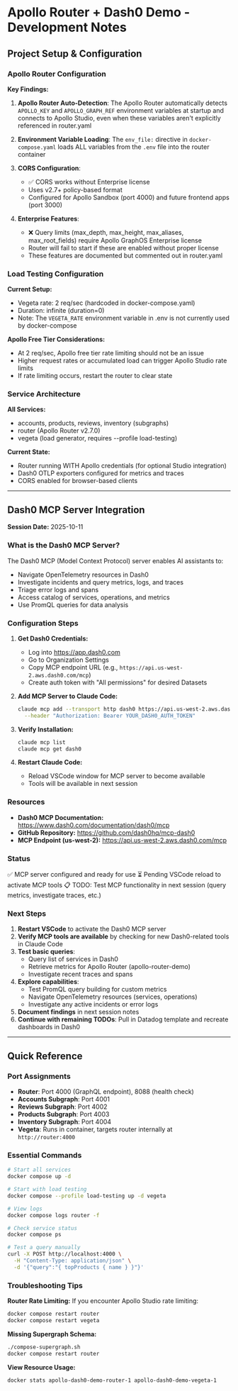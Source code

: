 # Apollo Router + Dash0 Demo - Development Notes

## Project Setup & Configuration

### Apollo Router Configuration

**Key Findings:**

1. **Apollo Router Auto-Detection**: The Apollo Router automatically detects `APOLLO_KEY` and `APOLLO_GRAPH_REF` environment variables at startup and connects to Apollo Studio, even when these variables aren't explicitly referenced in router.yaml

2. **Environment Variable Loading**: The `env_file:` directive in `docker-compose.yaml` loads ALL variables from the `.env` file into the router container

3. **CORS Configuration**:
   - ✅ CORS works without Enterprise license
   - Uses v2.7+ policy-based format
   - Configured for Apollo Sandbox (port 4000) and future frontend apps (port 3000)

4. **Enterprise Features**:
   - ❌ Query limits (max_depth, max_height, max_aliases, max_root_fields) require Apollo GraphOS Enterprise license
   - Router will fail to start if these are enabled without proper license
   - These features are documented but commented out in router.yaml

### Load Testing Configuration

**Current Setup:**
- Vegeta rate: 2 req/sec (hardcoded in docker-compose.yaml)
- Duration: infinite (duration=0)
- Note: The `VEGETA_RATE` environment variable in .env is not currently used by docker-compose

**Apollo Free Tier Considerations:**
- At 2 req/sec, Apollo free tier rate limiting should not be an issue
- Higher request rates or accumulated load can trigger Apollo Studio rate limits
- If rate limiting occurs, restart the router to clear state

### Service Architecture

**All Services:**
- accounts, products, reviews, inventory (subgraphs)
- router (Apollo Router v2.7.0)
- vegeta (load generator, requires --profile load-testing)

**Current State:**
- Router running WITH Apollo credentials (for optional Studio integration)
- Dash0 OTLP exporters configured for metrics and traces
- CORS enabled for browser-based clients

---

## Dash0 MCP Server Integration

**Session Date:** 2025-10-11

### What is the Dash0 MCP Server?

The Dash0 MCP (Model Context Protocol) server enables AI assistants to:
- Navigate OpenTelemetry resources in Dash0
- Investigate incidents and query metrics, logs, and traces
- Triage error logs and spans
- Access catalog of services, operations, and metrics
- Use PromQL queries for data analysis

### Configuration Steps

1. **Get Dash0 Credentials:**
   - Log into https://app.dash0.com
   - Go to Organization Settings
   - Copy MCP endpoint URL (e.g., `https://api.us-west-2.aws.dash0.com/mcp`)
   - Create auth token with "All permissions" for desired Datasets

2. **Add MCP Server to Claude Code:**
   ```bash
   claude mcp add --transport http dash0 https://api.us-west-2.aws.dash0.com/mcp \
     --header "Authorization: Bearer YOUR_DASH0_AUTH_TOKEN"
   ```

3. **Verify Installation:**
   ```bash
   claude mcp list
   claude mcp get dash0
   ```

4. **Restart Claude Code:**
   - Reload VSCode window for MCP server to become available
   - Tools will be available in next session

### Resources

- **Dash0 MCP Documentation:** https://www.dash0.com/documentation/dash0/mcp
- **GitHub Repository:** https://github.com/dash0hq/mcp-dash0
- **MCP Endpoint (us-west-2):** https://api.us-west-2.aws.dash0.com/mcp

### Status

✅ MCP server configured and ready for use
⏳ Pending VSCode reload to activate MCP tools
📋 TODO: Test MCP functionality in next session (query metrics, investigate traces, etc.)

### Next Steps

1. **Restart VSCode** to activate the Dash0 MCP server
2. **Verify MCP tools are available** by checking for new Dash0-related tools in Claude Code
3. **Test basic queries**:
   - Query list of services in Dash0
   - Retrieve metrics for Apollo Router (apollo-router-demo)
   - Investigate recent traces and spans
4. **Explore capabilities**:
   - Test PromQL query building for custom metrics
   - Navigate OpenTelemetry resources (services, operations)
   - Investigate any active incidents or error logs
5. **Document findings** in next session notes
6. **Continue with remaining TODOs**: Pull in Datadog template and recreate dashboards in Dash0

---

## Quick Reference

### Port Assignments

- **Router**: Port 4000 (GraphQL endpoint), 8088 (health check)
- **Accounts Subgraph**: Port 4001
- **Reviews Subgraph**: Port 4002
- **Products Subgraph**: Port 4003
- **Inventory Subgraph**: Port 4004
- **Vegeta**: Runs in container, targets router internally at `http://router:4000`

### Essential Commands

```bash
# Start all services
docker compose up -d

# Start with load testing
docker compose --profile load-testing up -d vegeta

# View logs
docker compose logs router -f

# Check service status
docker compose ps

# Test a query manually
curl -X POST http://localhost:4000 \
  -H "Content-Type: application/json" \
  -d '{"query":"{ topProducts { name } }"}'
```

### Troubleshooting Tips

**Router Rate Limiting:**
If you encounter Apollo Studio rate limiting:
```bash
docker compose restart router
docker compose restart vegeta
```

**Missing Supergraph Schema:**
```bash
./compose-supergraph.sh
docker compose restart router
```

**View Resource Usage:**
```bash
docker stats apollo-dash0-demo-router-1 apollo-dash0-demo-vegeta-1
```

